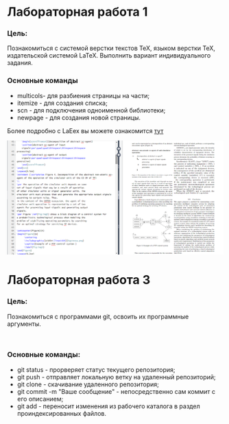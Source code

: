# Лабораторная работа 1

### Цель: 
Познакомиться с системой верстки текстов TeX, языком верстки TeX, издательской системой LaTeX. Выполнить вариант индивидуального задания.


### Основные команды
- multicols- для разбиения страницы на части;
- itemize - для создания списка;
- scn - для подключения одноименной библиотеки;
- newpage - для создания новой страницы.

Более подробно с LaЕex вы можете ознакомится [тут](https://www.overleaf.com/learn/latex/Learn_LaTeX_in_30_minutes)

![](Image.png)

# Лабораторная работа 3

### Цель:
Познакомиться с программами git, освоить их программные аргументы.

![]()

### Основные команды:
- git status - прорверяет статус текущего репозитория;
- git push - отправляет локальную ветку на удаленный репозиторий;
- git clone <url> - скачивание удаленного репозитория;
- git commit -m "Ваше сообщение" - непосредственно сам коммит с его описанием;
- git add - переносит изменения из рабочего каталога в раздел проиндексированных файлов.

  
